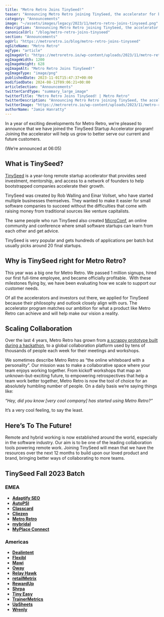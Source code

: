 ```yaml
---
title: "Metro Retro Joins TinySeed!"
teaser: "Announcing Metro Retro joining TinySeed, the accelerator for bootstrapped startups."
category: "Announcements"
image: "~/assets/images/legacy/2023/11/metro-retro-joins-tinyseed.png"
description: "Announcing Metro Retro joining TinySeed, the accelerator for bootstrapped startups."
canonicalUrl: "/blog/metro-retro-joins-tinyseed"
section: "Announcements"
ogUrl: "https://metroretro.io/blog/metro-retro-joins-tinyseed"
ogSiteName: "Metro Retro"
ogType: "article"
ogImageUrl: "https://metroretro.io/wp-content/uploads/2023/11/metro-retro-joins-tinyseed.png"
ogImageWidth: 1200
ogImageHeight: 628
ogImageAlt: "Metro Retro Joins TinySeed!"
ogImageType: "image/png"
publishedDate: 2023-11-01T15:47:37+00:00
modifiedDate: 2024-08-12T09:06:21+00:00
articleSection: "Announcements"
twitterCardType: "summary_large_image"
twitterTitle: "Metro Retro Joins TinySeed! | Metro Retro"
twitterDescription: "Announcing Metro Retro joining TinySeed, the accelerator for bootstrapped startups."
twitterImage: "https://metroretro.io/wp-content/uploads/2023/11/metro-retro-joins-tinyseed.png"
authorName: "Jamie Hanratty"
---
```


In a year of exciting developments for Metro Retro, we’re pleased to announce that we have joined the TinySeed Startup Accelerator program! Joining the accelerator will help us grow to better serve our current and future customers.

(We’re announced at 06:05)

## What is TinySeed?

[TinySeed](https://tinyseed.com/) is a year-long remote startup accelerator that provides seed investment, mentorship, and access to a network of founders to help bootstrapped companies accelerate their growth.

TinySeed was created by Rob Walling and Einar Vollset, who have started multiple businesses themselves. They wanted to make it easier for small software companies to succeed without the difficulties that come with raising money from traditional sources like venture capitalists.

The same people who run TinySeed also created [MicroConf](https://microconf.com/), an online community and conference where small software startups can learn from each other and get advice.

TinySeed is very popular and gets hundreds of applications per batch but usually picks around 20 final startups.

## Why is TinySeed right for Metro Retro?

This year was a big one for Metro Retro. We passed 1 million signups, hired our first full-time employee, and became officially profitable.  With these milestones flying by, we have been evaluating how we scale to support our customer needs. 

Of all the accelerators and investors out there, we applied for TinySeed because their philosophy and outlook closely align with ours. The accelerator program matches our ambition for what a product like Metro Retro can achieve and will help make our vision a reality.

## Scaling Collaboration

Over the last 4 years, Metro Retro has grown from [a scrappy prototype built during a hackathon](/blog/the-metro-retro-story), to a global collaboration platform used by tens of thousands of people each week for their meetings and workshops.

We sometimes describe Metro Retro as “the online whiteboard with a personality”. Our mission was to make a collaborative space where your team enjoys working together. From kickoff workshops that map an unknown-but-exciting future, to empowering retrospectives that help a team work better together, Metro Retro is now the tool of choice for an absolutely humbling number of people. On a daily basis we’re saying things like:

_“Hey, did you know \[very cool company\] has started using Metro Retro?”_

It’s a very cool feeling, to say the least.

## Here’s To The Future!

Remote and hybrid working is now established around the world, especially in the software industry. Our aim is to be one of the leading collaboration tools powering remote work. Joining TinySeed will mean that we have the resources over the next 12 months to build upon our loved product and brand, bringing better ways of collaborating to more teams.

## TinySeed Fall 2023 Batch

### EMEA

- [**Adaptify SEO**](https://adaptify.ai/)
- [**AutoPSI**](https://autopsi.co.uk/)
- [**Classcard**](https://www.classcardapp.com/)
- [**Cliezen**](https://www.cliezen.com/)
- [**Metro Retro**](/)
- [**mybridal**](https://mybridalsoftware.com/)
- [**MyPlace Connect**](https://myplaceconnect.com/)

### Americas

- [**Dealintent**](https://www.dealintent.com/)
- [**Flexibl**](https://www.goflexibl.com/)
- [**Mawi**](https://mawi.io/)
- [**Oway**](https://www.oway.io/)
- [**Relay Hawk**](https://www.relayhawk.com/)
- [**retailMetrix**](https://retailmetrix.io/)
- [**RewardUp**](https://rewardup.com/)
- [**Shrpa**](https://shrpa.com/)
- [**Tiny Easy**](https://www.tinyeasy.com/)
- [**TrainerMetrics**](https://trainermetrics.com/)
- [**UpSheets**](https://upsheets.com/)
- [**Wrenly**](https://wrenly.ai/)
